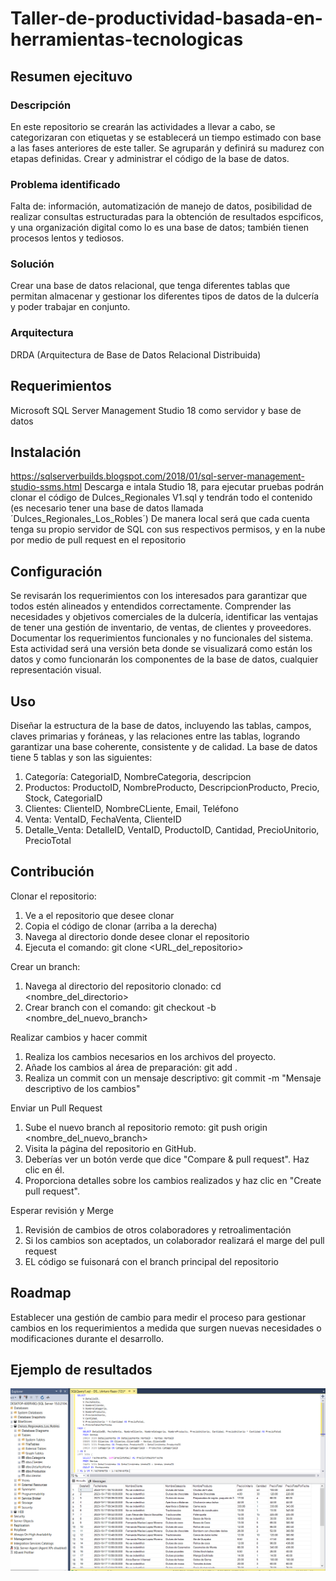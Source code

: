 # Taller-de-productividad-basada-en-herramientas-tecnologicas
## Resumen ejecituvo
### Descripción
En este repositorio se crearán las actividades a llevar a cabo, se categorizaran con etiquetas y se establecerá un tiempo estimado con base a las fases anteriores de este taller. Se agruparán y definirá su madurez con etapas definidas. Crear y administrar el código de la base de datos. 
### Problema identificado
Falta de: información, automatización de manejo de datos, posibilidad de realizar consultas estructuradas para la obtención de resultados espcificos, y una organización digital como lo es una base de datos; también tienen procesos lentos y tediosos.
### Solución
Crear una base de datos relacional, que tenga diferentes tablas que permitan almacenar y gestionar los diferentes tipos de datos de la dulcería y poder trabajar en conjunto.
### Arquitectura
DRDA (Arquitectura de Base de Datos Relacional Distribuida)

## Requerimientos
Microsoft SQL Server Management Studio 18 como servidor y base de datos

## Instalación 
https://sqlserverbuilds.blogspot.com/2018/01/sql-server-management-studio-ssms.html
Descarga e intala Studio 18, para ejecutar pruebas podrán clonar el código de Dulces_Regionales V1.sql y tendrán todo el contenido (es necesario tener una base de datos llamada ´Dulces_Regionales_Los_Robles´)
De manera local será que cada cuenta tenga su propio servidor de SQL con sus respectivos permisos, y en la nube por medio de pull request en el repositorio

## Configuración
Se revisarán los requerimientos con los interesados para garantizar que todos estén alineados y entendidos correctamente.
Comprender las necesidades y objetivos comerciales de la dulcería, identificar las ventajas de tener una gestión de inventario, de ventas, de clientes y proveedores. Documentar los requerimientos funcionales y no funcionales del sistema.
Esta actividad será una versión beta donde se visualizará como están los datos y como funcionarán los componentes de la base de datos, cualquier representación visual.

## Uso
Diseñar la estructura de la base de datos, incluyendo las tablas, campos, claves primarias y foráneas, y las relaciones entre las tablas, logrando garantizar una base coherente, consistente y de calidad.
La base de datos tiene 5 tablas y son las siguientes:
1. Categoría: CategoriaID, NombreCategoria, descripcion
2. Productos: ProductoID, NombreProducto, DescripcionProducto, Precio, Stock, CategoriaID
3. Clientes: ClienteID, NombreCLiente, Email, Teléfono
4. Venta: VentaID, FechaVenta, ClienteID
5. Detalle_Venta: DetalleID, VentaID, ProductoID, Cantidad, PrecioUnitorio, PrecioTotal

## Contribución
Clonar el repositorio:
1. Ve a el repositorio que desee clonar
2. Copia el código de clonar (arriba a la derecha)
3. Navega al directorio donde desee clonar el repositorio
4. Ejecuta el comando: git clone <URL_del_repositorio>

Crear un branch:
1. Navega al directorio del repositorio clonado: cd <nombre_del_directorio>
2. Crear branch con el comando: git checkout -b <nombre_del_nuevo_branch>

Realizar cambios y hacer commit
1. Realiza los cambios necesarios en los archivos del proyecto.
2. Añade los cambios al área de preparación: git add .
3. Realiza un commit con un mensaje descriptivo: git commit -m "Mensaje descriptivo de los cambios"

Enviar un Pull Request
1. Sube el nuevo branch al repositorio remoto: git push origin <nombre_del_nuevo_branch>
2. Visita la página del repositorio en GitHub.
3. Deberías ver un botón verde que dice "Compare & pull request". Haz clic en él.
4. Proporciona detalles sobre los cambios realizados y haz clic en "Create pull request".

Esperar revisión y Merge
1. Revisión de cambios de otros colaboradores y retroalimentación
2. Si los cambios son aceptados, un colaborador realizará el marge del pull request
3. EL código se fuisonará con el branch principal del repositorio

## Roadmap
Establecer una gestión de cambio para medir el proceso para gestionar cambios en los requerimientos a medida que surgen nuevas necesidades o modificaciones durante el desarrollo.

## Ejemplo de resultados
![](https://github.com/ArturoMandujano/Proyecto_herrtecno/blob/main/SQL%20Ejemplo.PNG)

